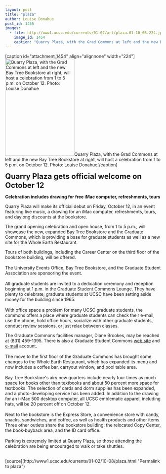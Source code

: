 ```yaml
---
layout: post
title: "plaza"
author: Louise Donahue
post_id: 1455
images:
  - file: http://www1.ucsc.edu/currents/01-02/art/plaza.01-10-08.224.jpg
    image_id: 1454
    caption: "Quarry Plaza, with the Grad Commons at left and the new Bay Tree Bookstore at right, will host a celebration from 1 to 5 p.m. on October 12. Photo: Louise Donahue"
---
```


[caption id="attachment_1454" align="alignnone" width="224"]<a href="http://localhost/mysite/wp-content/uploads/2001/10/plaza.01-10-08.224.jpg"><img class="size-full wp-image-1454" src="http://localhost/mysite/wp-content/uploads/2001/10/plaza.01-10-08.224.jpg" alt="Quarry Plaza, with the Grad Commons at left and the new Bay Tree Bookstore at right, will host a celebration from 1 to 5 p.m. on October 12. Photo: Louise Donahue" width="224" height="313" /></a>Quarry Plaza, with the Grad Commons at left and the new Bay Tree Bookstore at right, will host a celebration from 1 to 5 p.m. on October 12. Photo: Louise Donahue[/caption]
<p>
  <font size="5"><b>Quarry Plaza gets official welcome on October 12</b></font>
</p>
<p>
  <b>Celebration includes drawing for free iMac computer, refreshments, tours</b>
</p>
<p>
  Quarry Plaza will make its official debut on Friday, October 12, in an event featuring live music, a drawing for an iMac computer, refreshments, tours, and daylong discounts at the bookstore.
</p>The grand opening celebration and open house, from 1 to 5 p.m., will showcase the new, expanded Bay Tree Bookstore and the Graduate Commons, which is providing a base for graduate students as well as a new site for the Whole Earth Restaurant.
<p>
  Tours of both buildings, including the Career Center on the third floor of the bookstore building, will be offered.<br>
  <br>
  The University Events Office, Bay Tree Bookstore, and the Graduate Student Association are sponsoring the event.<br>
  <br>
  All graduate students are invited to a dedication ceremony and reception beginning at 1 p.m. in the Graduate Student Commons Lounge. They have plenty to celebrate; graduate students at UCSC have been setting aside money for the building since 1965.<br>
  <br>
  With office space a problem for many UCSC graduate students, the commons offers a place where graduate students can check their e-mail, use the phone, hold office hours, socialize with other graduate students, conduct review sessions, or just relax between classes.
</p>
<p>
  The Graduate Commons facilities manager, Diane Brookes, may be reached at (831) 459-1395. There is also a Graduate Student Commons <a href="http://www2.ucsc.edu/gradcommons/">web site</a> and <a href="mailto:gradcommons@cats.ucsc.edu">e-mail</a> account.<br>
  <br>
  The move to the first floor of the Graduate Commons has brought some changes to the Whole Earth Restaurant, which has expanded its menu and now includes a coffee bar, carryout window, and pool table area.<br>
  <br>
  Bay Tree Bookstore's airy new quarters include nearly four times as much space for books other than textbooks and about 50 percent more space for textbooks. The selection of cards and dorm supplies has been expanded, and a photo-developing service has been added. In addition to the drawing for an i-Mac 500 desktop computer, all UCSC emblematic apparel, including hats, will be 20 percent off on October 12.<br>
  <br>
  Next to the bookstore is the Express Store, a convenience store with candy, snacks, sandwiches, and coffee, as well as health products and other items. Three other outlets share the bookstore building: the relocated Copy Center, the book-buyback area, and the ID card office.<br>
  <br>
  Parking is extremely limited at Quarry Plaza, so those attending the celebration are being encouraged to walk or take shuttles.<br>
  <br>

</p>
[source](http://www1.ucsc.edu/currents/01-02/10-08/plaza.html "Permalink to plaza")
